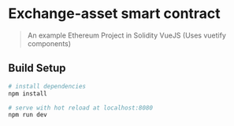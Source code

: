 # Exchange-asset smart contract 

> An example Ethereum Project in Solidity VueJS (Uses vuetify components)

## Build Setup

``` bash
# install dependencies
npm install

# serve with hot reload at localhost:8080
npm run dev


